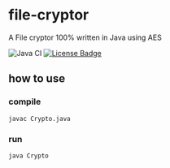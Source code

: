 # file-cryptor
A File cryptor 100% written in Java using AES

![Java CI](https://github.com/f-eliks/file-cryptor/workflows/Java%20CI/badge.svg)
[![License Badge](https://img.shields.io/github/license/f-eliks/file-cryptor.svg)](https://github.com/f-eliks/file-cryptor/blob/master/LICENSE)
## how to use
### compile
```javac Crypto.java```
### run
```java Crypto```